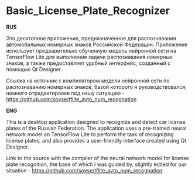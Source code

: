 # Basic_License_Plate_Recognizer

<b>RUS</b>

Это десктопное приложение, предназначенное для распознавания автомобильных номерных знаков Российской Федерации. Приложение использует предварительно обученную модель нейронной сети на TensorFlow Lite для выполнения задачи распознавания номерных знаков, а также предоставляет удобный интерфейс, созданный с помощью Qt Designer.

Ссылка на источник с компилятором модели нейронной сети по распознаванию номерных знаков, базой которого я руководствовался, немного отредактировав под нашу ситуацию - https://github.com/sovse/tflite_avto_num_recognation

<b>ENG</b>

This is a desktop application designed to recognize and detect car license plates of the Russian Federation. The application uses a pre-trained neural network model on TensorFlow Lite to perform the task of recognizing license plates, and also provides a user-friendly interface created using Qt Designer.

Link to the source with the compiler of the neural network model for license plate recognition, the base of which I was guided by, slightly edited for our situation - https://github.com/sovse/tflite_avto_num_recognation
